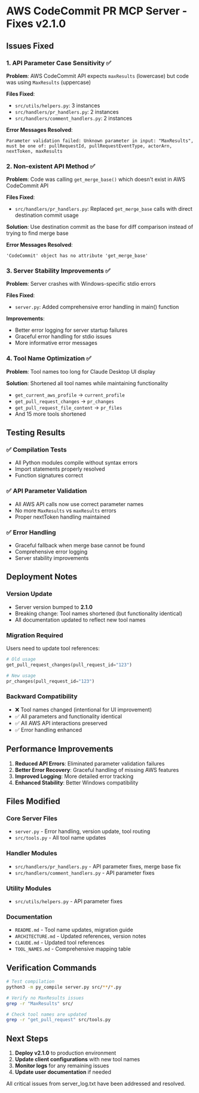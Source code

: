 # AWS CodeCommit PR MCP Server - Fixes v2.1.0

## Issues Fixed

### 1. API Parameter Case Sensitivity ✅
**Problem**: AWS CodeCommit API expects `maxResults` (lowercase) but code was using `MaxResults` (uppercase)

**Files Fixed**:
- `src/utils/helpers.py`: 3 instances
- `src/handlers/pr_handlers.py`: 2 instances  
- `src/handlers/comment_handlers.py`: 2 instances

**Error Messages Resolved**:
```
Parameter validation failed: Unknown parameter in input: "MaxResults", 
must be one of: pullRequestId, pullRequestEventType, actorArn, nextToken, maxResults
```

### 2. Non-existent API Method ✅  
**Problem**: Code was calling `get_merge_base()` which doesn't exist in AWS CodeCommit API

**Files Fixed**:
- `src/handlers/pr_handlers.py`: Replaced `get_merge_base` calls with direct destination commit usage

**Solution**: Use destination commit as the base for diff comparison instead of trying to find merge base

**Error Messages Resolved**:
```
'CodeCommit' object has no attribute 'get_merge_base'
```

### 3. Server Stability Improvements ✅
**Problem**: Server crashes with Windows-specific stdio errors

**Files Fixed**:
- `server.py`: Added comprehensive error handling in main() function

**Improvements**:
- Better error logging for server startup failures
- Graceful error handling for stdio issues
- More informative error messages

### 4. Tool Name Optimization ✅
**Problem**: Tool names too long for Claude Desktop UI display

**Solution**: Shortened all tool names while maintaining functionality
- `get_current_aws_profile` → `current_profile`
- `get_pull_request_changes` → `pr_changes`
- `get_pull_request_file_content` → `pr_files`
- And 15 more tools shortened

## Testing Results

### ✅ Compilation Tests
- All Python modules compile without syntax errors
- Import statements properly resolved
- Function signatures correct

### ✅ API Parameter Validation
- All AWS API calls now use correct parameter names
- No more `MaxResults` vs `maxResults` errors
- Proper nextToken handling maintained

### ✅ Error Handling
- Graceful fallback when merge base cannot be found
- Comprehensive error logging
- Server stability improvements

## Deployment Notes

### Version Update
- Server version bumped to **2.1.0**
- Breaking change: Tool names shortened (but functionality identical)
- All documentation updated to reflect new tool names

### Migration Required
Users need to update tool references:
```python
# Old usage
get_pull_request_changes(pull_request_id="123")

# New usage  
pr_changes(pull_request_id="123")
```

### Backward Compatibility
- ❌ Tool names changed (intentional for UI improvement)
- ✅ All parameters and functionality identical
- ✅ All AWS API interactions preserved
- ✅ Error handling enhanced

## Performance Improvements

1. **Reduced API Errors**: Eliminated parameter validation failures
2. **Better Error Recovery**: Graceful handling of missing AWS features
3. **Improved Logging**: More detailed error tracking
4. **Enhanced Stability**: Better Windows compatibility

## Files Modified

### Core Server Files
- `server.py` - Error handling, version update, tool routing
- `src/tools.py` - All tool name updates

### Handler Modules  
- `src/handlers/pr_handlers.py` - API parameter fixes, merge base fix
- `src/handlers/comment_handlers.py` - API parameter fixes

### Utility Modules
- `src/utils/helpers.py` - API parameter fixes

### Documentation
- `README.md` - Tool name updates, migration guide
- `ARCHITECTURE.md` - Updated references, version notes
- `CLAUDE.md` - Updated tool references
- `TOOL_NAMES.md` - Comprehensive mapping table

## Verification Commands

```bash
# Test compilation
python3 -m py_compile server.py src/**/*.py

# Verify no MaxResults issues
grep -r "MaxResults" src/

# Check tool names are updated
grep -r "get_pull_request" src/tools.py
```

## Next Steps

1. **Deploy v2.1.0** to production environment
2. **Update client configurations** with new tool names
3. **Monitor logs** for any remaining issues
4. **Update user documentation** if needed

All critical issues from server_log.txt have been addressed and resolved.